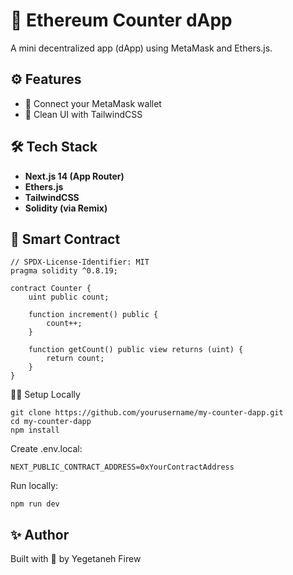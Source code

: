 # 🧮 Ethereum Counter dApp

A mini decentralized app (dApp) using MetaMask and Ethers.js.

## ⚙️ Features

- 🔗 Connect your MetaMask wallet
- 🧼 Clean UI with TailwindCSS

## 🛠 Tech Stack

- **Next.js 14 (App Router)**
- **Ethers.js**
- **TailwindCSS**
- **Solidity (via Remix)**

## 🧪 Smart Contract

```solidity
// SPDX-License-Identifier: MIT
pragma solidity ^0.8.19;

contract Counter {
    uint public count;

    function increment() public {
        count++;
    }

    function getCount() public view returns (uint) {
        return count;
    }
}
```


🧑‍💻 Setup Locally

```
git clone https://github.com/yourusername/my-counter-dapp.git
cd my-counter-dapp
npm install
```

Create .env.local:

```
NEXT_PUBLIC_CONTRACT_ADDRESS=0xYourContractAddress
```

Run locally:

```
npm run dev
```

## ✨ Author
Built with 💙 by Yegetaneh Firew